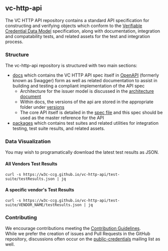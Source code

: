 ## vc-http-api

The VC HTTP API repository contains a standard API specification for constructing and verifying objects which conform to the [Verifiable Credential Data Model](https://www.w3.org/TR/vc-data-model/) specification, along with documentation, integration and compatability tests, and related assets for the test and integration process.

### Structure

The vc-http-api repository is structured with two main sections:

- [docs](./docs/) which contains the VC HTTP API spec itself in [OpenAPI](https://swagger.io/specification/) (formerly known as Swagger) form as well as related documentation to assist in building and testing a compliant implementation of the API spec
  - Architecture for the issuer model is discussed in the [architecture document](./docs/architecture.md)
  - Within docs, the versions of the api are stored in the appropriate folder under [versions](./docs/versions)
  - The core API itself is detailed in the [spec file](./docs/vc-http-api.yml) and this spec should be used as the master reference for the API
- [packages](./packages/) which contains test suites and related utilities for integration testing, test suite results, and related assets.

### Data Visualization

You may wish to programatically download the latest test results as JSON.

#### All Vendors Test Results

```
curl -s https://w3c-ccg.github.io/vc-http-api/test-suite/testResults.json | jq
```

#### A specific vendor's Test Results

```
curl -s https://w3c-ccg.github.io/vc-http-api/test-suite/VENDOR_NAME/testResults.json | jq
```

### Contributing

We encourage contributions meeting the [Contribution Guidelines](CONTRIBUTING.md).  
While we prefer the creation of issues and Pull Requests in the GitHub repository, discussions often occur on the [public-credentials](http://lists.w3.org/Archives/Public/public-credentials/) mailing list as well.
